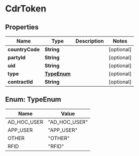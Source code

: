 # CdrToken

## Properties
Name | Type | Description | Notes
------------ | ------------- | ------------- | -------------
**countryCode** | **String** |  |  [optional]
**partyId** | **String** |  |  [optional]
**uid** | **String** |  |  [optional]
**type** | [**TypeEnum**](#TypeEnum) |  |  [optional]
**contractId** | **String** |  |  [optional]

<a name="TypeEnum"></a>
## Enum: TypeEnum
Name | Value
---- | -----
AD_HOC_USER | &quot;AD_HOC_USER&quot;
APP_USER | &quot;APP_USER&quot;
OTHER | &quot;OTHER&quot;
RFID | &quot;RFID&quot;
